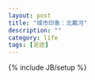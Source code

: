 ```yaml
---
layout: post
title: "城市印象：北戴河"
description: ""
category: life
tags: [足迹]
---
```

{% include JB/setup %}
